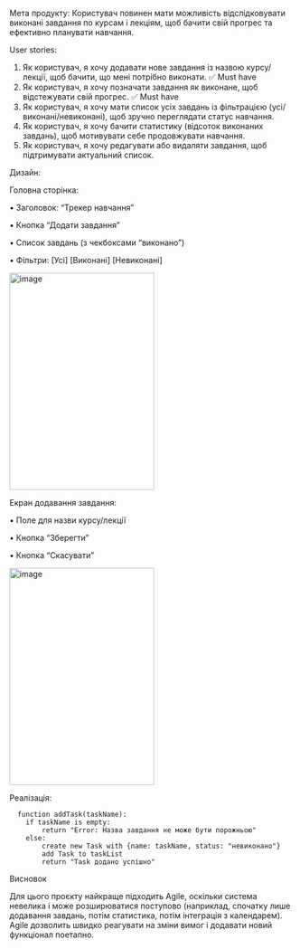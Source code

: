 Мета продукту:
Користувач повинен мати можливість відслідковувати виконані завдання по курсам і лекціям, 
щоб бачити свій прогрес та ефективно планувати навчання.

User stories:
1. Як користувач, я хочу додавати нове завдання із назвою курсу/лекції, щоб бачити, що мені потрібно виконати. ✅ Must have
2. Як користувач, я хочу позначати завдання як виконане, щоб відстежувати свій прогрес. ✅ Must have
3. Як користувач, я хочу мати список усіх завдань із фільтрацією (усі/виконані/невиконані), щоб зручно переглядати статус навчання.
4. Як користувач, я хочу бачити статистику (відсоток виконаних завдань), щоб мотивувати себе продовжувати навчання.
5. Як користувач, я хочу редагувати або видаляти завдання, щоб підтримувати актуальний список.

Дизайн:

Головна сторінка:

 • Заголовок: “Трекер навчання”

 • Кнопка “Додати завдання”
 
 • Список завдань (з чекбоксами “виконано”)
 
 • Фільтри: [Усі] [Виконані] [Невиконані]
 
<img width="256" height="384" alt="image" src="https://github.com/user-attachments/assets/3d9ad801-8d68-4246-8107-b200f446788f" />

Екран додавання завдання:
 
 • Поле для назви курсу/лекції
 
 • Кнопка “Зберегти”
 
 • Кнопка “Скасувати”
 
<img width="256" height="384" alt="image" src="https://github.com/user-attachments/assets/e27b87ab-b2a0-47d9-8f0c-acff9b985d40" />

Реалізація:
```
  function addTask(taskName):
    if taskName is empty:
        return "Error: Назва завдання не може бути порожньою"
    else:
        create new Task with {name: taskName, status: "невиконано"}
        add Task to taskList
        return "Task додано успішно"
```

Висновок

Для цього проєкту найкраще підходить Agile, оскільки система невелика і може розширюватися поступово (наприклад, спочатку лише додавання завдань, потім статистика, потім інтеграція з календарем). Agile дозволить швидко реагувати на зміни вимог і додавати новий функціонал поетапно.
